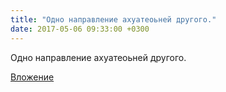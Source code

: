 ```yaml
---
title: "Одно направление ахуатеоьней другого."
date: 2017-05-06 09:33:00 +0300
---
```


Одно направление ахуатеоьней другого.

[Вложение](https://vk.com/photo41076938_456240623)
